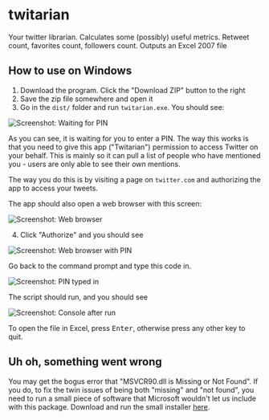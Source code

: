 twitarian
=========

Your twitter librarian. Calculates some (possibly) useful metrics.
Retweet count, favorites count, followers count.
Outputs an Excel 2007 file

## How to use on Windows

1. Download the program. Click the "Download ZIP" button to the right
2. Save the zip file somewhere and open it
3. Go in the `dist/` folder and run `twitarian.exe`. You should see:

![Screenshot: Waiting for PIN](https://raw.github.com/bcattle/twitarian/master/img/twitarian0.png)

As you can see, it is waiting for you to enter a PIN. The way this works is that you need to give this app ("Twitarian")
permission to access Twitter on your behalf. This is mainly so it can pull a list of people who have mentioned you -
users are only able to see their *own* mentions.

The way you do this is by visiting a page on `twitter.com` and authorizing the app to access your tweets.

The app should also open a web browser with this screen:

![Screenshot: Web browser](https://raw.github.com/bcattle/twitarian/master/img/twitarian2.png)

4. Click "Authorize" and you should see

![Screenshot: Web browser with PIN](https://raw.github.com/bcattle/twitarian/master/img/twitarian3.png)

Go back to the command prompt and type this code in.

![Screenshot: PIN typed in](https://raw.github.com/bcattle/twitarian/master/img/twitarian1.png)

The script should run, and you should see

![Screenshot: Console after run](https://raw.github.com/bcattle/twitarian/master/img/twitarian4.png)

To open the file in Excel, press <kbd>Enter</kbd>, otherwise press any other key to quit.

## Uh oh, something went wrong

You may get the bogus error that "MSVCR90.dll is Missing or Not Found". If you do, to fix the twin issues of being both
  "missing" and "not found", you need to run a small piece of software that Microsoft wouldn't let us include with this
   package. Download and run the small installer [here](http://www.microsoft.com/en-us/download/details.aspx?id=29).
